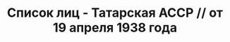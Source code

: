 ---
title: Список лиц - Татарская АССР // от 19 апреля 1938 года
description: РГАСПИ, ф.17, оп.171, дело 416, лист 82
images:
- /disk/pictures/v08/17-171-416-082.jpg
- /disk/pictures/v08/17-171-416-083.jpg
- /disk/pictures/v08/17-171-416-084.jpg
- /disk/pictures/v08/17-171-416-085.jpg
- /disk/pictures/v08/17-171-416-086.jpg
- /disk/pictures/v08/17-171-416-087.jpg
---